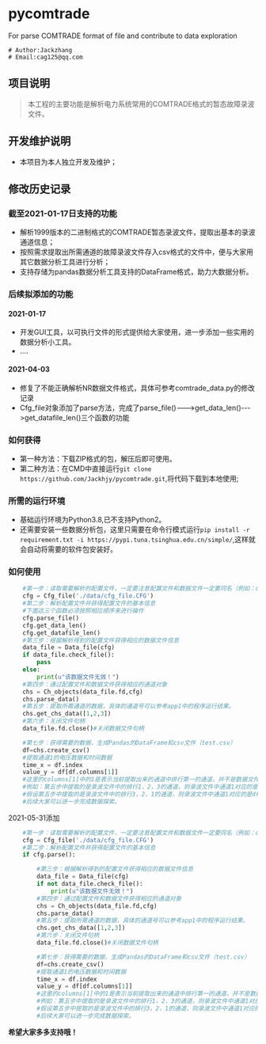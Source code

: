 <!--
 * @Author: Jackzhangqf
 * @Date: 2021-01-17 17:31:06
 * @LastEditTime: 2021-05-31 09:22:42
 * @LastEditors: Please set LastEditors
 * @Description: This is a readme file
 * @FilePath: \pycomtrade\README.md
-->
# pycomtrade
For parse COMTRADE format of file  and contribute to data exploration
```
# Author:Jackzhang
# Email:cag125@qq.com
```
## 项目说明
> 本工程的主要功能是解析电力系统常用的COMTRADE格式的暂态故障录波文件。
>
## 开发维护说明
- 本项目为本人独立开发及维护；

## 修改历史记录
### 截至2021-01-17日支持的功能
- 解析1999版本的二进制格式的COMTRADE暂态录波文件，提取出基本的录波通道信息；
- 按照需求提取出所需通道的故障录波文件存入csv格式的文件中，便与大家用其它数据分析工具进行分析；
- 支持存储为pandas数据分析工具支持的DataFrame格式，助力大数据分析。

### 后续拟添加的功能
#### 2021-01-17
- 开发GUI工具，以可执行文件的形式提供给大家使用，进一步添加一些实用的数据分析小工具。
- ....

#### 2021-04-03
- 修复了不能正确解析NR数据文件格式，具体可参考comtrade_data.py的修改记录
- Cfg_file对象添加了parse方法，完成了parse_file()--->get_data_len()--->get_datafile_len()三个函数的功能

### 如何获得
- 第一种方法：下载ZIP格式的包，解压后即可使用。
- 第二种方法：在CMD中直接运行`git clone https://github.com/Jackhjy/pycomtrade.git`,将代码下载到本地使用;

### 所需的运行环境
- 基础运行环境为Python3.8,已不支持Python2。
- 还需要安装一些数据分析包，这里只需要在命令行模式运行`pip install -r requirement.txt -i https://pypi.tuna.tsinghua.edu.cn/simple/`,这样就会自动将需要的软件包安装好。

### 如何使用
```python
    #第一步：读取需要解析的配置文件，一定要注意配置文件和数据文件一定要同名（例如：cfg_file.CFG cfg_file.DAT）
    cfg = Cfg_file('./data/cfg_file.CFG')
    #第二步：解析配置文件并获得配置文件的基本信息
    #下面这三个函数必须按照相应顺序来进行操作
    cfg.parse_file()
    cfg.get_data_len()
    cfg.get_datafile_len()
    #第三步：根据解析得到的配置文件获得相应的数据文件信息
    data_file = Data_file(cfg)
    if data_file.check_file():
        pass
    else:
        print(u"该数据文件无效！")
    #第四步：通过配置文件和数据文件获得相应的通道对象
    chs = Ch_objects(data_file.fd,cfg)
    chs.parse_data()
    #第五步：提取所需通道的数据，具体的通道号可以参考app1中的程序运行结果。
    chs.get_chs_data([1,2,3])
    #第六步：关闭文件句柄
    data_file.fd.close()#关闭数据文件句柄

    #第七步：获得需要的数据，生成Pandas的DataFrame和csv文件（test.csv）
    df=chs.create_csv()
    #提取通道1的电压数据和时间数据
    time_x = df.index
    value_y = df[df.columns[1]]
    #这里的columns[1]中的1是表示当前提取出来的通道中排行第一的通道，并不是数据文件中的通道序列号
    #例如：第五步中提取的是录波文件中的排行1，2，3的通道，则录波文件中通道1对应的是df.columns[1]，后续依次类推
    #假设第五步中提取的是录波文件中的排行3，2，1的通道，则录波文件中通道1对应的是df.columns[3]。
    #后续大家可以进一步完成数据探索。
```

2021-05-31添加
```python
    #第一步：读取需要解析的配置文件，一定要注意配置文件和数据文件一定要同名（例如：cfg_file.CFG cfg_file.DAT）
    cfg = Cfg_file('./data/cfg_file.CFG')
    #第二步：解析配置文件并获得配置文件的基本信息
    if cfg.parse():

        #第三步：根据解析得到的配置文件获得相应的数据文件信息
        data_file = Data_file(cfg)
        if not data_file.check_file():
            print(u"该数据文件无效！")
        #第四步：通过配置文件和数据文件获得相应的通道对象
        chs = Ch_objects(data_file.fd,cfg)
        chs.parse_data()
        #第五步：提取所需通道的数据，具体的通道号可以参考app1中的程序运行结果。
        chs.get_chs_data([1,2,3])
        #第六步：关闭文件句柄
        data_file.fd.close()#关闭数据文件句柄

        #第七步：获得需要的数据，生成Pandas的DataFrame和csv文件（test.csv）
        df=chs.create_csv()
        #提取通道1的电压数据和时间数据
        time_x = df.index
        value_y = df[df.columns[1]]
        #这里的columns[1]中的1是表示当前提取出来的通道中排行第一的通道，并不是数据文件中的通道序列号
        #例如：第五步中提取的是录波文件中的排行1，2，3的通道，则录波文件中通道1对应的是df.columns[1]，后续依次类推
        #假设第五步中提取的是录波文件中的排行3，2，1的通道，则录波文件中通道1对应的是df.columns[3]。
        #后续大家可以进一步完成数据探索。

```
**希望大家多多支持哦！**

